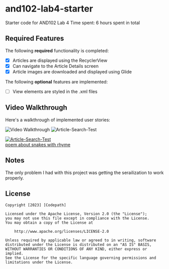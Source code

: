 # and102-lab4-starter
Starter code for AND102 Lab 4
Time spent: 6 hours spent in total

## Required Features

The following **required** functionality is completed:

- [x] Articles are displayed using the RecyclerView
- [x] Can navigate to the Article Details screen
- [x] Article images are downloaded and displayed using Glide

The following **optional** features are implemented:

- [ ] View elements are styled in the .xml files
## Video Walkthrough

Here's a walkthrough of implemented user stories:

<img src='https://www.screentogif.com/ArticleSearchTest.gif' title='Article Search' width='' alt='Video Walkthrough' />



<img src="https://i.ibb.co/MRcbfyp/Article-Search-Test.gif" alt="Article-Search-Test" border="0">

<a href="https://ibb.co/Cnbq6pv"><img src="https://i.ibb.co/MRcbfyp/Article-Search-Test.gif" alt="Article-Search-Test" border="0"></a><br /><a target='_blank' href='https://poetandpoem.com/snake'>poem about snakes with rhyme</a><br />


## Notes

The only problem I had with this project was getting the serailization to work properly.

## License

    Copyright [2023] [Codepath]

    Licensed under the Apache License, Version 2.0 (the "License");
    you may not use this file except in compliance with the License.
    You may obtain a copy of the License at

        http://www.apache.org/licenses/LICENSE-2.0

    Unless required by applicable law or agreed to in writing, software
    distributed under the License is distributed on an "AS IS" BASIS,
    WITHOUT WARRANTIES OR CONDITIONS OF ANY KIND, either express or implied.
    See the License for the specific language governing permissions and
    limitations under the License.
